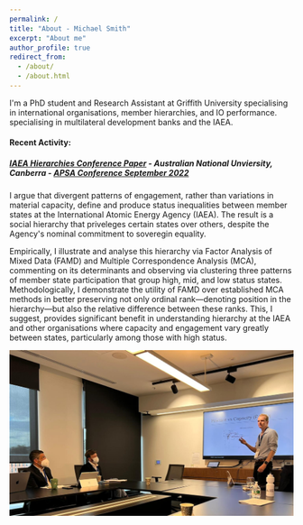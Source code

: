 ```yaml
---
permalink: /
title: "About - Michael Smith"
excerpt: "About me"
author_profile: true
redirect_from: 
  - /about/
  - /about.html
---
```


I'm a PhD student and Research Assistant at Griffith University specialising in international organisations, member hierarchies, and IO performance. specialising in multilateral development banks and the IAEA.
  
  
  
#### Recent Activity:
##### [IAEA Hierarchies Conference Paper](/talks/2022_09_APSA_IAEA) - Australian National Unviersity, Canberra - [APSA Conference September 2022](https://politicsir.cass.anu.edu.au/events/2022-apsa-annual-conference)
I argue that divergent patterns of engagement, rather than variations in material capacity, define and produce status inequalities between member states  at the International Atomic Energy Agency (IAEA). The result is a social hierarchy that priveleges certain states over others, despite the Agency's nominal commitment to soveregin equality.

Empirically, I illustrate and analyse this hierarchy via Factor Analysis of Mixed Data (FAMD) and Multiple Correspondence Analysis (MCA), commenting on its determinants and observing via clustering three patterns of member state participation that group high, mid, and low status states. Methodologically, I demonstrate the utility of FAMD over established MCA methods in better preserving not only ordinal rank—denoting position in the hierarchy—but also the relative difference between these ranks. This, I suggest, provides significant benefit in understanding hierarchy at the IAEA and other organisations where capacity and engagement vary greatly between states, particularly among those with high status. 

![International Relations Stream #3, Monday September 26 2022](/images/APSA_2022_09_Talk_Image.png)
